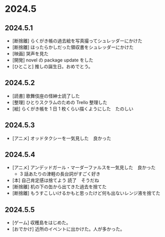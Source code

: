 # 2024.5

## 2024.5.1

- [断捨離] らくがき帳の過去絵を写真撮ってシュレッダーにかけた
- [断捨離] ほったらかしだった領収書をシュレッダーにかけた
- [映画] 哭声を見た
- [開発] novel の package update をした
- [ひとこと] 推しの誕生日。おめでとう。

## 2024.5.2

- [読書] 歌舞伎座の怪紳士読了した
- [整理] ひとりスクラムのための Trello 整理した
- [絵] らくがき帳を 1 日 1 枚くらい描くようにした　たのしい

## 2024.5.3

- [アニメ] オッドタクシーを一気見した　良かった

## 2024.5.4

- [アニメ] アンデッドガール・マーダーファルスを一気見した　良かった
  - 3 話あたりの津軽の長台詞がすごく好き
- [本] 自己肯定感は捨てよう 読了　そうだね
- [断捨離] 机の下の缶から出てきた過去を捨てた
- [断捨離] もうすこしいけるかもと思ったけど何も出ないレンジ液を捨てた

## 2024.5.5

- [ゲーム] 収穫島をはじめた。
- [おでかけ] 近所のイベントに出かけた。人が多かった。
